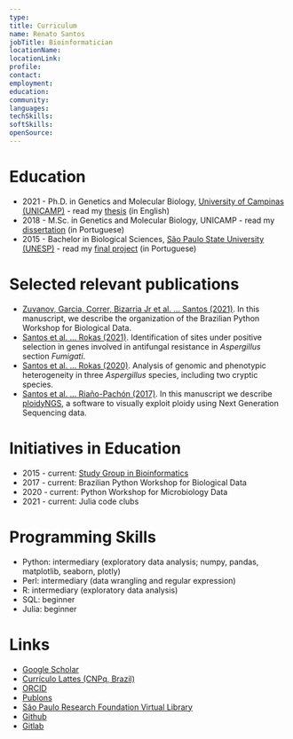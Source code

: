 ```yaml
---
type:
title: Curriculum
name: Renato Santos
jobTitle: Bioinformatician
locationName:
locationLink:
profile:
contact:
employment:
education:
community:
languages:
techSkills:
softSkills:
openSource:
---
```


# Education

 * 2021 - Ph.D. in Genetics and Molecular Biology, [University of Campinas (UNICAMP)](https://www.ib.unicamp.br/) - read my [thesis](pdf/thesis/Santos_RenatoAugustoCorreaDo_D.pdf) (in English)
 * 2018 - M.Sc. in Genetics and Molecular Biology, UNICAMP - read my [dissertation](pdf/dissertation/296898430.pdf) (in Portuguese)
 * 2015 - Bachelor in Biological Sciences, [São Paulo State University (UNESP)](https://www.rc.unesp.br/) - read my [final project](pdf/tcc/000775487.pdf) (in Portuguese)

# Selected relevant publications

 * [Zuvanov, Garcia, Correr, Bizarria Jr et al. ... Santos (2021)](https://journals.plos.org/ploscompbiol/article?id=10.1371/journal.pcbi.1009534). In this manuscript, we describe the organization of the Brazilian Python Workshop for Biological Data.
 * [Santos et al. ... Rokas (2021)](https://www.frontiersin.org/articles/10.3389/ffunb.2021.723051/full). Identification of sites under positive selection in genes involved in antifungal resistance in _Aspergillus_ section _Fumigati_.
 * [Santos et al. ... Rokas (2020)](https://www.frontiersin.org/articles/10.3389/fgene.2020.00459/full). Analysis of genomic and phenotypic heterogeneity in three _Aspergillus_ species, including two cryptic species.
 * [Santos et al. ... Riaño-Pachón (2017)](https://academic.oup.com/bioinformatics/article/33/16/2575/3104472). In this manuscript we describe [ploidyNGS](https://github.com/diriano/ploidyNGS), a software to visually exploit ploidy using Next Generation Sequencing data.

# Initiatives in Education

 * 2015 - current: [Study Group in Bioinformatics](https://www.instagram.com/bioinfomcca/)
 * 2017 - current: Brazilian Python Workshop for Biological Data
 * 2020 - current: Python Workshop for Microbiology Data
 * 2021 - current: Julia code clubs

# Programming Skills

 * Python: intermediary (exploratory data analysis; numpy, pandas, matplotlib, seaborn, plotly)
 * Perl: intermediary (data wrangling and regular expression)
 * R: intermediary (exploratory data analysis)
 * SQL: beginner
 * Julia: beginner

# Links

 * [Google Scholar](https://scholar.google.com.br/citations?user=22CKgnIAAAAJ)
 * [Currículo Lattes (CNPq, Brazil)](http://lattes.cnpq.br/3339727232509001)
 * [ORCID](https://orcid.org/0000-0003-0826-5479)
 * [Publons](https://publons.com/researcher/1343305/renato-augusto-correa-dos-santos/)
 * [São Paulo Research Foundation Virtual Library](https://bv.fapesp.br/en/pesquisador/164909/renato-augusto-correa-dos-santos/)
 * [Github](https://github.com/SantosRAC)
 * [Gitlab](https://gitlab.com/SantosRAC)